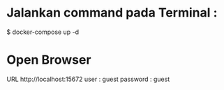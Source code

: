# Jalankan command pada Terminal :
$ docker-compose up -d

# Open Browser
URL http://localhost:15672
user : guest
password : guest